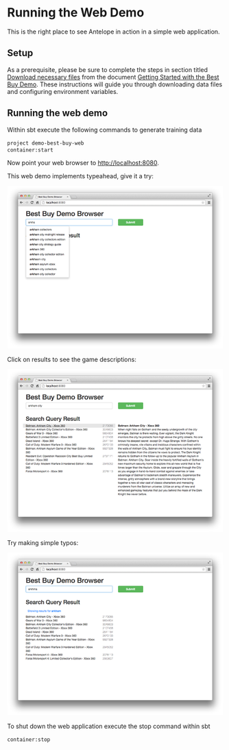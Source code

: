 # Running the Web Demo #

This is the right place to see Antelope in action in a simple web application.

## Setup ##
As a prerequisite, please be sure to complete the steps in
section titled [Download necessary files](demo.md#download-necessary-files)
from the document [Getting Started with the Best Buy Demo](demo.md). These
instructions will guide you through downloading data files and configuring
environment variables.

## Running the web demo ##

Within sbt execute the following commands to generate training data

    project demo-best-buy-web
    container:start
    
Now point your web browser to [http://localhost:8080](http://localhost:8080).

This web demo implements typeahead, give it a try:
 
![Typeahead image](images/best-buy-demo-web-1.png)

Click on results to see the game descriptions:

![Results image](images/best-buy-demo-web-2.png)

Try making simple typos:

![Typo image](images/best-buy-demo-web-3.png)

To shut down the web application execute the stop command within sbt

    container:stop
